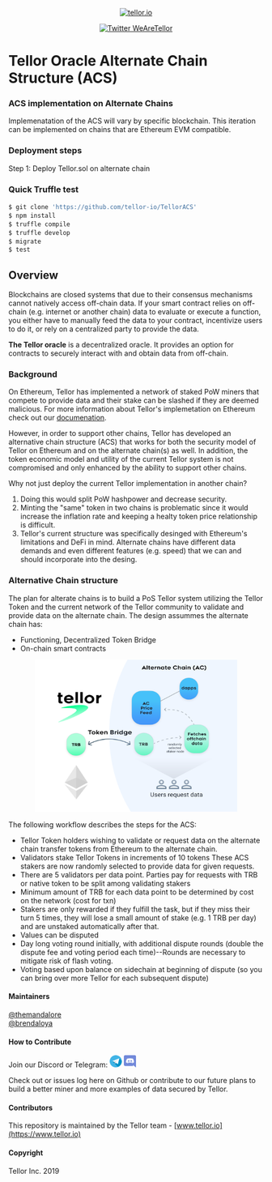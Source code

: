 <p align="center">
  <a href='https://www.tellor.io/'>
    <img src= 'https://raw.githubusercontent.com/tellor-io/TellorBrandMaterials/master/LightBkrnd_RGB.png' width="250" height="200" alt='tellor.io' />
  </a>
</p>

<p align="center">
  <a href='https://twitter.com/WeAreTellor'>
    <img src= 'https://img.shields.io/twitter/url/http/shields.io.svg?style=social' alt='Twitter WeAreTellor' />
  </a> 
</p>


# Tellor Oracle Alternate Chain Structure (ACS)

### ACS implementation on Alternate Chains
Implemenatation of the ACS will vary by specific blockchain. This iteration can be implemented on chains that are Ethereum EVM compatible.

### Deployment steps
Step 1: Deploy Tellor.sol on alternate chain

### Quick Truffle test

```Bash
$ git clone 'https://github.com/tellor-io/TellorACS'
$ npm install
$ truffle compile
$ truffle develop
$ migrate
$ test
```

## Overview <a name="overview"> </a>  
Blockchains are closed systems that due to their consensus mechanisms cannot natively access off-chain data. If your smart contract relies on off-chain (e.g. internet or another chain) data to evaluate or execute a function, you either have to manually feed the data to your contract, incentivize users to do it, or rely on a centralized party to provide the data.

<b>The Tellor oracle</b> is a decentralized oracle. It provides an option for contracts to securely interact with and obtain data from off-chain. 

### Background <a name="background"></a>

On Ethereum, Tellor has implemented a network of staked PoW miners that compete to provide data and their stake can be slashed if they are deemed malicious. For more information about Tellor's implemetation on Ethereum check out our [documenation](https://tellor.readthedocs.io/en/latest/).

However, in order to support other chains, Tellor has developed an alternative chain structure (ACS) that works for both the security model of Tellor on Ethereum and on the alternate chain(s) as well.  In addition, the token economic model and utility of the current Tellor system is not compromised and only enhanced by the ability to support other chains.

Why not just deploy the current Tellor implementation in another chain?

1. Doing this would split PoW hashpower and decrease security.
2. Minting the "same" token in two chains is problematic since it would increase the inflation rate and keeping a healty token price relationship is difficult.
3. Tellor's current structure was specifically desinged with Ethereum's limitations and DeFi in mind. Alternate chains have different data demands and even different features (e.g. speed) that we can and should incorporate into the desing.


### Alternative Chain structure
The plan for alterate chains is to build a PoS Tellor system utilizing the Tellor Token and the current network of the Tellor community to validate and provide data on the alternate chain. The design assummes the alternate chain has:

* Functioning, Decentralized Token Bridge 
* On-chain smart contracts 


<p align="center">
<img src="./public/acsStructure.png" width="400" height="300" alt = "How it works">
</p>

The following workflow describes the steps for the ACS:
* Tellor Token holders wishing to validate or request data on the alternate chain transfer tokens from Ethereum to the alternate chain.
* Validators stake Tellor Tokens in increments of 10 tokens
These ACS stakers are now randomly selected to provide data for given requests.
* There are 5 validators per data point. 
Parties pay for requests with TRB or native token to be split among validating stakers
* Minimum amount of TRB for each data point to be determined by cost on the network (cost for txn)
* Stakers are only rewarded if they fulfill the task, but if they miss their turn 5 times, they will lose a small amount of stake (e.g. 1 TRB per day) and are unstaked automatically after that.
* Values can be disputed
* Day long voting round initially, with additional dispute rounds (double the dispute fee and voting period each time)--Rounds are necessary to mitigate risk of flash voting. 
* Voting based upon balance on sidechain  at beginning of dispute (so you can bring over more Tellor for each subsequent dispute)


#### Maintainers <a name="maintainers"> </a> 
[@themandalore](https://github.com/themandalore)
<br>
[@brendaloya](https://github.com/brendaloya) 


#### How to Contribute<a name="how2contribute"> </a>  
Join our Discord or Telegram:
[<img src="./public/telegram.png" width="24" height="24">](https://t.me/tellor)
[<img src="./public/discord.png" width="24" height="24">](https://discord.gg/zFcM3G)

Check out or issues log here on Github or contribute to our future plans to build a better miner and more examples of data secured by Tellor. 


#### Contributors<a name="contributors"> </a>

This repository is maintained by the Tellor team - [www.tellor.io](https://www.tellor.io)


#### Copyright

Tellor Inc. 2019
